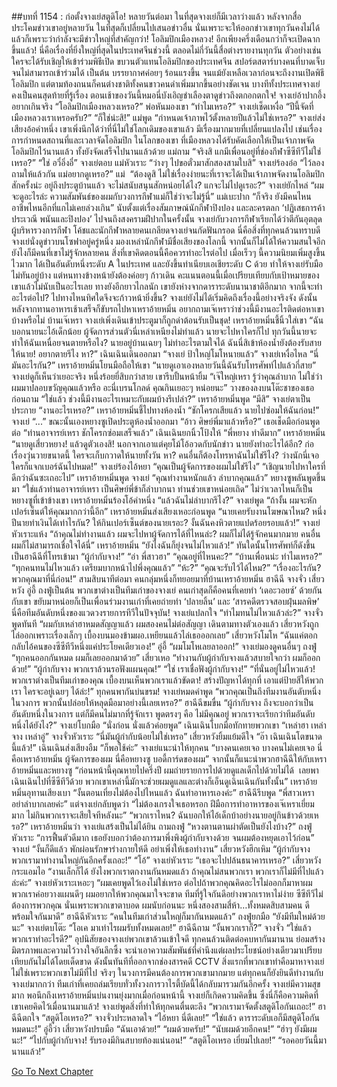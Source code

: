 ##บทที่ 1154 : ก่อตั้งจางเย่สตูดิโอ!
หลายวันต่อมา
ในที่สุดจางเย่ก็มีเวลาว่างแล้ว
หลังจากสื่อประโคมข่าวเขาอยู่หลายวัน ในที่สุดก็เปลี่ยนไปเสนอข่าวอื่น นั่นเพราะจะให้ออกข่าวเขาทุกวันคงไม่ได้ แล้วก็เพราะว่ากำลังจะมีข่าวใหญ่ที่สำคัญกว่า!
โอลิมปิกเมืองหลวง!
อีกเพียงครึ่งเดือนกว่าก็จะเปิดฉากขึ้นแล้ว!
นี่คือเรื่องที่ยิ่งใหญ่ที่สุดในประเทศจีนช่วงนี้ ตลอดไม่กี่วันนี้สื่อต่างรายงานทุกวัน ตัวอย่างเช่น ใครจะได้รับเชิญให้เข้าร่วมพิธีเปิด ขบวนตัวแทนโอลิมปิกของประเทศจีน สปอร์ตสตาร์บางคนที่บาดเจ็บจนไม่สามารถเข้าร่วมได้ เป็นต้น บรรยากาศค่อยๆ ร้อนแรงขึ้น จนแม้ยังเหลือเวลาก่อนจะถึงงานเปิดพิธีโอลิมปิก แต่ตามท้องถนนก็คนต่างชาติทั้งคนขาวคนดำเพิ่มมากขึ้นอย่างชัดเจน
บางทีทั้งประเทศจางเย่คงเป็นคนสุดท้ายที่รู้เรื่อง ตอนเช้าของวันนี้หมอนี่บังเอิญชำเลืองตาดูข่าวถึงตกอกตกใจ!
จางเย่อ้าปากอึ้งอยากเกินจริง “โอลิมปิกเมืองหลวงเหรอ?”
พ่อหันมองเขา “ทำไมเหรอ?”
จางเย่เช็ดเหงื่อ “ปีนี้จัดที่เมืองหลวงเราเหรอครับ?”
“ก็ใช่น่ะสิ!” แม่พูด “กำหนดเจ้าภาพไว้ตั้งหลายปีแล้วไม่ใช่เหรอ?”
จางเย่ส่งเสียงอ้อคำหนึ่ง เขาเพิ่งนึกได้ว่าที่นี่ไม่ใช่โลกเดิมของเขาแล้ว มีเรื่องมากมายที่เปลี่ยนแปลงไป เช่นเรื่องการกำหนดสถานที่และเวลาจัดโอลิมปิก ในโลกของเขา ที่เมืองหลวงได้รับคัดเลือกให้เป็นเจ้าภาพจัดโอลิมปิกไว้นานแล้ว ทั้งยังจัดเสร็จไปนานแล้วด้วย
แม่ถาม “จริงสิ แกมีเพื่อนอยู่ที่ช่องกีฬาซีซีทีวีไม่ใช่เหรอ?”
“ใช่ อวี๋อิ่งอี๋” จางเย่ตอบ
แม่หัวเราะ “ว่างๆ ไปขอตั๋วมาสักสองสามใบสิ”
จางเย่ร้องอ๋อ “ไว้ลองถามให้แล้วกัน แม่อยากดูเหรอ?”
แม่  “ต้องดูสิ ไม่ใช่เรื่องง่ายนะที่เราจะได้เป็นเจ้าภาพจัดงานโอลิมปิกสักครั้งน่ะ อยู่ถึงประตูบ้านแล้ว จะไม่สนับสนุนสักหน่อยได้ไง? แกจะไม่ไปดูเรอะ?”
จางเย่ยักไหล่ “ผมจะดูอะไรล่ะ ความสัมพันธ์ของผมกับวงการกีฬาแม่ก็ใช่ว่าจะไม่รู้นี่”
แม่เบะปาก “ก็จริง ยังมีคนไหนอาชีพไหนอีกที่แกไม่เคยล่วงเกิน”
นับตั้งแต่เรื่องสัมภาษณ์นักกีฬาปิงปอง และละครตลก ‘ปฏิเสธการค้าประเวณี พนันและปิงปอง’ ไปจนถึงสงครามฝีปากในครั้งนั้น จางเย่กับวงการกีฬาเรียกได้ว่าตีกันอุตลุด ผู้บริหารวงการกีฬา โค้ชและนักกีฬาหลายคนเกลียดจางเย่จนกัดฟันกรอด นี่คือสิ่งที่ทุกคนล้วนทราบดี
จางเย่นั่งดูข่าวบนโซฟาอยู่ครู่หนึ่ง มองเหล่านักกีฬามีชื่อเสียงของโลกนี้ จากนั้นก็ไม่ได้ให้ความสนใจอีก ยังไงก็มีคนที่เขาไม่รู้จักหลายคน สิ่งที่เขาคิดตอนนี้คือควรทำอะไรต่อไป เมื่อเร็วๆ นี้ความนิยมเพิ่มสูงขึ้นไวมาก ได้เป็นอันดับหนึ่งระดับ A ในประเทศ และยังขึ้นทำเนียบเอเชียระดับ C ด้วย ทำให้จางเย่รับมือไม่ทันอยู่บ้าง แต่หนทางข้างหน้ายังต้องค่อยๆ ก้าวเดิน คะแนนตอนนี้เมื่อเปรียบเทียบกับเป้าหมายของเขาแล้วไม่นับเป็นอะไรเลย ทางยังอีกยาวไกลนัก เขายังห่างจากดาราระดับนานาชาติอีกมาก
จากนี้จะทำอะไรต่อไป?
ไปทางไหนทิศใดจึงจะก้าวหน้ายิ่งขึ้น?
จางเย่ยังไม่ได้เริ่มคิดถึงเรื่องนี้อย่างจริงจัง ดังนั้นหลังจากทานอาหารเช้าเสร็จก็ขับรถไปหาเหราอ้ายหมิ่น อยากถามเจ๊เหราว่าช่วงนี้มีงานอะไรติดต่อหาเขาบ้างหรือไม่
บ้านเจ๊เหรา
จางเย่เพิ่งเดินเข้าประตูมาก็ถูกด่าต้อนรับเป็นชุด!
เหราอ้ายหมิ่นชี้นิ้วใส่เขา “ฉันบอกนายนะไอ้เด็กน้อย ผู้จัดการส่วนตัวนี่เหล่าเหนียงไม่ทำแล้ว นายจะไปหาใครก็ไป ทุกวันนี้นายจะทำให้ฉันเหนื่อยจนตายหรือไง? นายอยู่บ้านเฉยๆ ไม่ทำอะไรตามใจได้ ฉันนี่สิเข้าห้องน้ำยังต้องรับสายให้นาย! อยากตายรึไง หา?”
เฉินเฉินเดินออกมา “จางเย่ ป้าใหญ่โมโหนายแล้ว”
จางเย่เหงื่อไหล “นี่มันอะไรกัน?”
เหราอ้ายหมิ่นโยนมือถือให้เขา “นายดูเอาเองหลายวันนี้ฉันรับโทรศัพท์ไปแล้วกี่สาย”
จางเย่ดูก็เห็นว่าเยอะจริง หนึ่งร้อยยี่สิบกว่าสาย เขารีบปั้นหน้ายิ้ม “เจ๊ใหญ่เหรา รู้ว่าคุณลำบาก ไม่ใช่ว่าผมมาปลอบขวัญคุณแล้วหรือ อะนี่เบรนโกลด์ คุณกินเยอะๆ หน่อยนะ” วางของลงบนโต๊ะชาของเธอก่อนถาม “ใช่แล้ว ช่วงนี้มีงานอะไรเหมาะกับผมบ้างรึเปล่า?”
เหราอ้ายหมิ่นพูด “มีสิ”
จางเย่ตาเป็นประกาย “งานอะไรเหรอ?”
เหราอ้ายหมิ่นชี้ไปทางห้องน้ำ “ชักโครกเสียแล้ว นายไปซ่อมให้ฉันก่อน!”
จางเย่ “...”
ขณะนั้นเองหยางซูเปิดประตูห้องน้ำออกมา “อ้าว ศิษย์พี่มาแล้วหรือ?” เธอเช็ดมือก่อนพูดต่อ “ท่านอาจารย์เหรา ชักโครกซ่อมเสร็จแล้ว”
เฉินเฉินยกนิ้วโป้งให้ “พี่หยาง ทำดีมาก”
เหราอ้ายหมิ่น “นายดูเสี่ยวหยาง! แล้วดูตัวเองสิ! นอกจากเอาแต่คุยโม้โอ้อวดกับนักข่าว นายยังทำอะไรได้อีก? ก่อเรื่องวุ่นวายขนาดนี้ ใครจะเก็บกวาดให้นายทั้งวัน หา? คนอื่นก็ต้องโทรหาฉันไม่ใช่รึไง? ว่างนักนี่เจอใครก็แจกเบอร์ฉันไปหมด!”
จางเย่ร้องไอ้หยา “คุณเป็นผู้จัดการของผมไม่ใช่รึไง”
“เชิญนายไปหาใครที่ดีกว่าฉันซะเถอะไป” เหราอ้ายหมิ่นพูด
จางเย่ “คุณทำงานหนักแล้ว ลำบากคุณแล้ว”
หยางซูพลันพูดขึ้นมา “ใช่แล้วท่านอาจารย์เหรา เป็นศิษย์พี่ข้าก็ลำบากนา ท่านช่วยเขาหน่อยเถิด” ไม่ว่าเวลาไหนก็เป็นหยางซูที่เข้าข้างเขา
เหราอ้ายหมิ่นร้องโอ้คำหนึ่ง “แล้วฉันไม่ลำบากรึไง?”
จางเย่พูด “ถ้างั้น ผมจะหักเปอร์เซ็นต์ให้คุณมากกว่านี้อีก”
เหราอ้ายหมิ่นส่งเสียงเหอะก่อนพูด “นายเคยรับงานโฆษณาไหม? หนึ่งปีนายทำเงินได้เท่าไรกัน? ให้กินเปอร์เซ็นต์ของนายเรอะ? งั้นฉันคงหิวตายแปดร้อยรอบแล้ว!”
จางเย่หัวเราะแห้ง “ถ้าคุณไม่ทำงานแล้ว ผมจะไปหาผู้จัดการได้ที่ไหนล่ะ? ผมก็ไม่ได้รู้จักคนมากมาย คนอื่นผมก็ไม่สามารถเชื่อใจได้นี่”
เหราอ้ายหมิ่น “ยังไงฉันก็ยุ่งจนไม่ไหวแล้ว!”
ทันใดนั้นโทรศัพท์ก็ดังขึ้น
เป็นฮาฉีฉีที่โทรเข้ามา
“ผู้กำกับจาง!”
“อ่า พี่สาวฮา”
“คุณอยู่ที่ไหนคะ?”
“บ้านเพื่อนน่ะ ทำไมเหรอ?”
“ทุกคนทนไม่ไหวแล้ว เตรียมบากหน้าไปพึ่งคุณแล้ว”
“ห้ะ?”
“คุณจะรับไว้ได้ไหม?”
“เรื่องอะไรกัน? พวกคุณมาที่นี่ก่อน!”
สามสิบนาทีต่อมา คนกลุ่มหนึ่งก็ทยอยมาที่บ้านเหราอ้ายหมิ่น
ฮาฉีฉี จางจั่ว เสี่ยวหวัง อู่อี้ ถงฟู่เป็นต้น พวกเขาต่างเป็นทีมเก่าของจางเย่ คนเก่าสุดก็คือคนที่เคยทำ ‘เดอะวอยซ์’ ด้วยกันกับเขา ขยับมาหน่อยก็เป็นเพื่อนร่วมงานเก่าที่เคยถ่ายทำ ‘ปลายลิ้น’ และ ‘สารคดีตรวจสอบฝุ่นมลพิษ’ นี่คือทีมอันดับหนึ่งของแวดวงรายการทีวีในปัจจุบัน!
จางเย่แปลกใจ “ทำไมทนไม่ไหวแล้วล่ะ?”
จางจั่วพูดทันที “ผมกับเหล่าฮาหมดสัญญาแล้ว ผมสองคนไม่ต่อสัญญา เดินตามทางตัวเองแล้ว เสี่ยวหวังถูกไล่ออกเพราะเรื่องเล็กๆ เบื้องบนมองข้ามผอ.เหยียนแล้วไล่เธอออกเลย”
เสี่ยวหวังโมโห “ฉันแค่ตอกกลับไอ้คนของซีซีทีวีหนึ่งแค่ประโยคเดียวเอง!”
อู่อี้ “ผมโมโหเลยลาออก!”
จางเย่มองดูคนอื่นๆ
ถงฟู่ “ทุกคนออกกันหมด ผมก็เลยออกมาด้วย”
เสี่ยวเหอ “ทำงานกับผู้กำกับจางแล้วสบายใจกว่า ผมก็ออกด้วย!”
“ผู้กำกับจาง พวกเราล้วนรอฟังแผนคุณ!”
“ใช่ เราเชื่อฟังผู้กำกับจาง!”
“ที่นั่นอยู่ไม่ไหวแล้ว! พวกเราต่างเป็นทีมเก่าของคุณ เบื้องบนเห็นพวกเราแล้วขัดตา! สร้างปัญหาได้ทุกที่ เอาแต่ป้ายสีให้พวกเรา ใครจะอยู่เฉยๆ ได้ล่ะ!”
ทุกคนพากันบ่นขรม!
จางเย่หมดคำพูด “พวกคุณเป็นถึงทีมงานอันดับหนึ่งในวงการ พวกนั้นปล่อยให้หลุดมือมาอย่างนี้เลยเหรอ?”
ฮาฉีฉีขมขื่น “ผู้กำกับจาง ถึงจะบอกว่าเป็นอันดับหนึ่งในวงการ แต่ก็มีคนไม่มากที่รู้จักเรา พูดตรงๆ คือ ไม่มีคุณอยู่ พวกเราจะเรียกว่าทีมอันดับหนึ่งได้ยังไง?”
จางเย่โบกมือ “นั่งก่อน นั่งแล้วค่อยพูด”
เฉินเฉินโบกมือทักทายพวกเขา “เหล่าฮา เหล่าจาง เหล่าอู่”
จางจั่วหัวเราะ “นี่มันผู้กำกับน้อยไม่ใช่เหรอ”
เสี่ยวหวังยิ้มแย้มดีใจ “อ๊า เฉินเฉินโตขนาดนี้แล้ว!”
เฉินเฉินส่งเสียงอืม “ก็พอใช้ค่ะ”
จางเย่แนะนำให้ทุกคน “บางคนเคยเจอ บางคนไม่เคยเจอ นี่คือเหราอ้ายหมิ่น ผู้จัดการของผม นี่คือหยางซู บอดี้การ์ดของผม” จากนั้นก็แนะนำพวกฮาฉีฉีให้กับเหราอ้ายหมิ่นและหยางซู “ก่อนหน้านี้คุณหายไปครึ่งปี ผมถ่ายรายการไปด้วยดูแลเด็กไปด้วยไม่ได้  เลยพาเฉินเฉินไปที่ซีซีทีวีด้วย พวกเขาเหล่านี้มักจะช่วยผมดูแลและต่างก็เอ็นดูเฉินเฉินกันทั้งนั้น”
เหราอ้ายหมิ่นอุทานเสียงเบา “งั้นตอนเที่ยงไม่ต้องไปไหนแล้ว ฉันทำอาหารเองค่ะ”
ฮาฉีฉีรีบพูด “พี่สาวเหรา อย่าลำบากเลยค่ะ”
แต่จางเย่กลับพูดว่า “ไม่ต้องเกรงใจเธอหรอก ฝีมือการทำอาหารของเจ๊เหราเยี่ยมมาก ไม่กินพวกเราจะเสียใจทีหลังนะ”
“พวกเราไหน? ฉันบอกให้ไอ้เด็กบ้าอย่างนายอยู่กินข้าวด้วยเหรอ?” เหราอ้ายหมิ่นว่า
จางเย่แสร้งเป็นไม่ได้ยิน ถามถงฟู่ “หวงตานตานผ่าตัดเป็นยังไงบ้าง?”
ถงฟู่หัวเราะ “การฟื้นตัวดีมาก เธอยังบอกว่าต้องการมาพึ่งพิงผู้กำกับจางด้วย จนผมต้องหยุดเอาไว้ก่อน”
จางเย่ “งั้นก็ดีแล้ว พักผ่อนรักษาร่างกายให้ดี อย่าเพิ่งให้เธอทำงาน”
เสี่ยวหวังฮึกเหิม “ผู้กำกับจาง พวกเรามาทำงานใหญ่กันอีกครั้งเถอะ!”
“โอ้” จางเย่หัวเราะ “เธอจะไปปล้นธนาคารเหรอ?”
เสี่ยวหวังกระแอมไอ “งานเล็กก็ได้ ยังไงพวกเราตกงานกันหมดแล้ว ถ้าคุณไม่สนพวกเรา พวกเราก็ไม่มีที่ไปแล้วล่ะค่ะ”
จางเย่หัวเราะเหอะๆ “ผมเคยพูดไว้เองไม่ใช่เหรอ ต่อไปถ้าพวกคุณคิดอะไรไม่ออกก็มาหาผม พวกเราค่อยวางแผนดีๆ ผมอยากให้พวกคุณมาใจจะขาด ทีมที่รู้ใจกันดีอย่างพวกเราหาไม่ง่าย ซีซีทีวีไม่ต้องการพวกคุณ นั่นเพราะพวกเขาตาบอด ผมนับก่อนนะ หนึ่งสองสามสี่ห้า…ทั้งหมดสิบสามคน ดี พร้อมใจกันมาดี”
ฮาฉีฉีหัวเราะ “คนในทีมเก่าส่วนใหญ่ก็มากันหมดแล้ว”
ถงฟู่ยกมือ “ยังมีทีมใหม่ด้วยนะ”
จางเย่ตบโต๊ะ “โอเค มาเท่าไรผมรับทั้งหมดเลย!”
ฮาฉีฉีถาม “งั้นพวกเราก็?”
จางจั่ว “ใช่แล้ว พวกเราทำอะไรดี?”
อุปนิสัยของจางเย่พวกเขาล้วนเข้าใจดี ทุกคนล้วนติดต่อคบหากันมานาน ย่อมสร้างมิตรภาพและความไว้วางใจอันลึกซึ้ง จะนำเอาความสัมพันธ์ที่คำนึงแต่ผลประโยชน์อย่างเดียวมาเปรียบเทียบกันไม่ได้โดยเด็ดขาด ดังนั้นทันทีที่ออกจากช่องสารคดี CCTV สิ่งแรกที่พวกเขาทำคือมาหาจางเย่ ไม่ใช่เพราะพวกเขาไม่มีที่ไป จริงๆ ในวงการมีคนต้องการพวกเขามากมาย แต่ทุกคนก็ยังยินดีทำงานกับจางเย่มากกว่า
ทีมเก่าที่เคยถล่มเรียบทั่วทั้งวงการวาไรตี้บัดนี้ได้กลับมารวมกันอีกครั้ง จางเย่มีความสุขมาก พอนึกถึงเหราอ้ายหมิ่นบ่นงานยุ่งมากเมื่อก่อนหน้านี้ จางเย่ก็เกิดความคิดขึ้น ซึ่งนี่ก็คือความคิดที่เขาเคยคิดไว้เมื่อนานมาแล้ว!
จางเย่พูดสิ่งที่ทำให้ทุกคนตื่นตะลึง “พวกเรามาจัดตั้งสตูดิโอกันเถอะ!”
ฮาฉีฉีตกใจ “สตูดิโอเหรอ?”
จางจั่วประหลาดใจ “ไอ้หยา นี่ดีเลย!”
“ใช่แล้ว ดาราระดับเอก็มีสตูดิโอกันหมดนะ!” อู่อี้ว่า
เสี่ยวหวังปรบมือ “ฉันเอาด้วย!”
“ผมด้วยครับ!”
“นับผมด้วยอีกคน!”
“ฮ่าๆ ยังมีผมนะ!”
“ไปกับผู้กำกับจาง! รับรองมีกินสบายท้องแน่นอน!”
“สตูดิโอเหรอ เยี่ยมไปเลย!”
“รอคอยวันนี้มานานแล้ว!”
 
 
 


[Go To Next Chapter]( ./255.md)